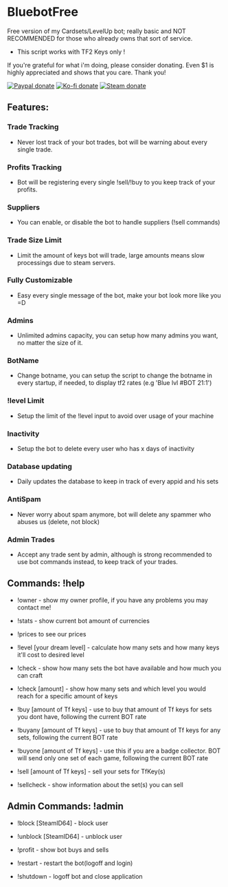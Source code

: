 # BluebotFree
Free version of my Cardsets/LevelUp bot; really basic and NOT RECOMMENDED for those who already owns that sort of service.

* This script works with TF2 Keys only !

If you're grateful for what i'm doing, please consider donating. Even $1 is highly appreciated and shows that you care. Thank you!
<p>
<a href="https://www.paypal.com/cgi-bin/webscr?cmd=_s-xclick&hosted_button_id=ZGFRUQCHW3Y4S&source=url" rel="nofollow"><img src="https://img.shields.io/badge/Paypal-donate-yellow" alt="Paypal donate" data-canonical-src="https://img.shields.io/badge/Paypal-donate-yellow" style="max-width:100%;"></a>
<a href="https://ko-fi.com/justazul" rel="nofollow"><img src="https://img.shields.io/badge/Ko--fi-donate-yellow" alt="Ko-fi donate" data-canonical-src="https://img.shields.io/badge/Ko--fi-donate-yellow" style="max-width:100%;"></a>
<a href="https://trade2.justazul.com" rel="nofollow"><img src="https://img.shields.io/badge/Steam-donate-yellow" alt="Steam donate" data-canonical-src="https://img.shields.io/badge/Steam-donate-yellow" style="max-width:100%;"></a>
</p>

## Features:

### Trade Tracking 
- Never lost track of your bot trades, bot will be warning about every single trade.
### Profits Tracking 
- Bot will be registering every single !sell/!buy to you keep track of your profits.
### Suppliers 
- You can enable, or disable the bot to handle suppliers (!sell commands)
### Trade Size Limit
- Limit the amount of keys bot will trade, large amounts means slow processings due to steam servers.
### Fully Customizable 
- Easy every single message of the bot, make your bot look more like you =D
### Admins 
- Unlimited admins capacity, you can setup how many admins you want, no matter the size of it.
### BotName 
- Change botname, you can setup the script to change the botname in every startup, if needed, to display tf2 rates (e.g 'Blue lvl #BOT 21:1')
### !level Limit 
- Setup the limit of the !level input to avoid over usage of your machine
### Inactivity 
- Setup the bot to delete every user who has x days of inactivity
### Database updating 
- Daily updates the database to keep in track of every appid and his sets
### AntiSpam 
- Never worry about spam anymore, bot will delete any spammer who abuses us (delete, not block)
### Admin Trades 
- Accept any trade sent by admin, although is strong recommended to use bot commands instead, to keep track of your trades.

## Commands: !help
- !owner - show my owner profile, if you have any problems you may contact me!
- !stats - show current bot amount of currencies
- !prices to see our prices

- !level [your dream level] - calculate how many sets and how many keys it'll cost to desired level
- !check - show how many sets the bot have available and how much you can craft
- !check [amount] - show how many sets and which level you would reach for a specific amount of keys

- !buy [amount of Tf keys] - use to buy that amount of Tf keys for sets you dont have, following the current BOT rate
- !buyany [amount of Tf keys] - use to buy that amount of Tf keys for any sets, following the current BOT rate
- !buyone [amount of Tf keys] - use this if you are a badge collector. BOT will send only one set of each game, following the current BOT rate

- !sell [amount of Tf keys] - sell your sets for TfKey(s)
- !sellcheck - show information about the set(s) you can sell

## Admin Commands: !admin
- !block [SteamID64] - block user
- !unblock [SteamID64] - unblock user

- !profit - show bot buys and sells

- !restart - restart the bot(logoff and login)
- !shutdown - logoff bot and close application
